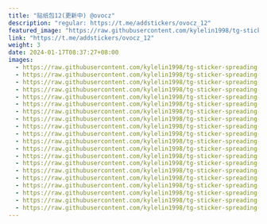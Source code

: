 ```yaml
---
title: "贴纸包12(更新中) @ovocz"
description: "regular: https://t.me/addstickers/ovocz_12"
featured_image: "https://raw.githubusercontent.com/kylelin1998/tg-sticker-spreading-worldwide-images/main/img/31a96f52-5fc0-4ab1-9ab1-89000289e9c0.jpg"
link: "https://t.me/addstickers/ovocz_12"
weight: 3
date: 2024-01-17T08:37:27+08:00
images:
  - https://raw.githubusercontent.com/kylelin1998/tg-sticker-spreading-worldwide-images/main/img/31a96f52-5fc0-4ab1-9ab1-89000289e9c0.jpg
  - https://raw.githubusercontent.com/kylelin1998/tg-sticker-spreading-worldwide-images/main/img/0ed7e178-51e5-4502-8c1d-3d7f55c0048c.jpg
  - https://raw.githubusercontent.com/kylelin1998/tg-sticker-spreading-worldwide-images/main/img/a80b9128-2389-4c73-a0d1-ec9341cc5d28.jpg
  - https://raw.githubusercontent.com/kylelin1998/tg-sticker-spreading-worldwide-images/main/img/46664d25-f9ad-4787-96d5-9dd778e1b57b.jpg
  - https://raw.githubusercontent.com/kylelin1998/tg-sticker-spreading-worldwide-images/main/img/5c7c1a28-2e11-4af5-8bec-3de9ab744be8.jpg
  - https://raw.githubusercontent.com/kylelin1998/tg-sticker-spreading-worldwide-images/main/img/ca6722f0-0551-4dbe-824a-f1f8ef26ddd4.jpg
  - https://raw.githubusercontent.com/kylelin1998/tg-sticker-spreading-worldwide-images/main/img/663b6c5e-2fb9-4d6e-8c33-66f8a97caa50.jpg
  - https://raw.githubusercontent.com/kylelin1998/tg-sticker-spreading-worldwide-images/main/img/e9e38b57-ac77-45ce-a15d-463a276b71ad.jpg
  - https://raw.githubusercontent.com/kylelin1998/tg-sticker-spreading-worldwide-images/main/img/71ec7f1f-9747-4267-aad4-e9f0ecd3e27e.jpg
  - https://raw.githubusercontent.com/kylelin1998/tg-sticker-spreading-worldwide-images/main/img/f0f51ba2-8bb5-484e-a1dd-9b90fc6fcf21.jpg
  - https://raw.githubusercontent.com/kylelin1998/tg-sticker-spreading-worldwide-images/main/img/2997f884-662b-402f-aa84-4ade14efa1b1.jpg
  - https://raw.githubusercontent.com/kylelin1998/tg-sticker-spreading-worldwide-images/main/img/7c28e08a-6356-48aa-8bae-059299b3f18f.jpg
  - https://raw.githubusercontent.com/kylelin1998/tg-sticker-spreading-worldwide-images/main/img/324f7959-78ba-4aac-8c53-69ae066a8a21.jpg
  - https://raw.githubusercontent.com/kylelin1998/tg-sticker-spreading-worldwide-images/main/img/af13cc21-488a-40b5-80dc-f0a9c79fd4d4.jpg
  - https://raw.githubusercontent.com/kylelin1998/tg-sticker-spreading-worldwide-images/main/img/dcad1eb1-bbc7-4dae-ad34-058a6b0994f9.jpg
  - https://raw.githubusercontent.com/kylelin1998/tg-sticker-spreading-worldwide-images/main/img/e9389dcc-d686-4e5b-b42c-ba58f6155a3d.jpg
  - https://raw.githubusercontent.com/kylelin1998/tg-sticker-spreading-worldwide-images/main/img/329c2aff-eff4-4cdf-a0e8-cb945da26498.jpg
  - https://raw.githubusercontent.com/kylelin1998/tg-sticker-spreading-worldwide-images/main/img/b9de2856-5e41-460f-ae38-f402e1a358c6.jpg
  - https://raw.githubusercontent.com/kylelin1998/tg-sticker-spreading-worldwide-images/main/img/4dae47fc-a13c-40a8-95f9-c827856bf1e2.jpg
  - https://raw.githubusercontent.com/kylelin1998/tg-sticker-spreading-worldwide-images/main/img/30aeb941-d6ff-4458-9d62-e283cc19feda.jpg
---
```

